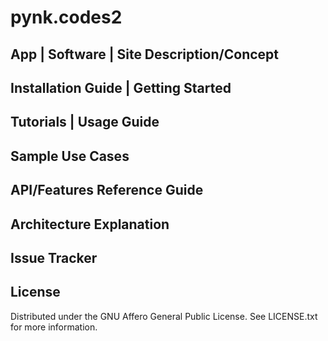 # pynk.codes2

## App | Software | Site Description/Concept

## Installation Guide | Getting Started

## Tutorials | Usage Guide

## Sample Use Cases

## API/Features Reference Guide

## Architecture Explanation

## Issue Tracker

## License 
Distributed under the GNU Affero General Public License. See LICENSE.txt for more information.
